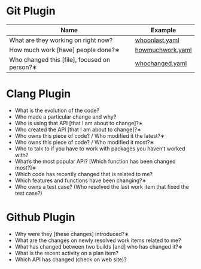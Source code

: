 # Git Plugin
Name                                                        | Example
------------------------------------------------------------|---------------------------------------------
What are they working on right now?                         | [whoonlast.yaml](../examples/whoonlast.yaml)
How much work [have] people done?∗                          | [howmuchwork.yaml](../examples/howmuchwork.yaml)
Who changed this [file], focused on person?∗                | [whochanged.yaml](../examples/whochanged.yaml)

# Clang Plugin

- What is the evolution of the code?
- Who made a particular change and why?
- Who is using that API [that I am about to change]?∗
- Who created the API [that I am about to change]?∗
- Who owns this piece of code? / Who modified it the latest?∗
- Who owns this piece of code? / Who modified it most?∗
- Who to talk to if you have to work with packages you haven’t worked with?
- What’s the most popular API? [Which function has been changed most?]∗
- Which code has recently changed that is related to me?
- Which features and functions have been changing?∗
- Who owns a test case? (Who resolved the last work item that fixed the test case?)

# Github Plugin

- Why were they [these changes] introduced?∗
- What are the changes on newly resolved work items related to me?
- What has changed between two builds [and] who has changed it?∗
- What is the recent activity on a plan item?
- Which API has changed (check on web site)?